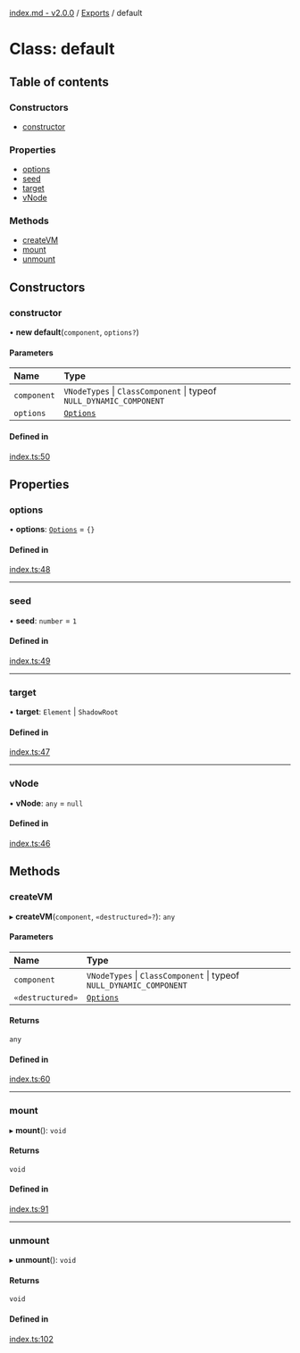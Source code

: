 [index.md - v2.0.0](../README.md) / [Exports](../modules.md) / default

# Class: default

## Table of contents

### Constructors

- [constructor](default.md#constructor)

### Properties

- [options](default.md#options)
- [seed](default.md#seed)
- [target](default.md#target)
- [vNode](default.md#vnode)

### Methods

- [createVM](default.md#createvm)
- [mount](default.md#mount)
- [unmount](default.md#unmount)

## Constructors

### constructor

• **new default**(`component`, `options?`)

#### Parameters

| Name        | Type                                                                |
| :---------- | :------------------------------------------------------------------ |
| `component` | `VNodeTypes` \| `ClassComponent` \| typeof `NULL_DYNAMIC_COMPONENT` |
| `options`   | [`Options`](../interfaces/Options.md)                               |

#### Defined in

[index.ts:50](https://github.com/saqqdy/vue-mount-plugin/blob/d21b85b/src/index.ts#L50)

## Properties

### options

• **options**: [`Options`](../interfaces/Options.md) = `{}`

#### Defined in

[index.ts:48](https://github.com/saqqdy/vue-mount-plugin/blob/d21b85b/src/index.ts#L48)

---

### seed

• **seed**: `number` = `1`

#### Defined in

[index.ts:49](https://github.com/saqqdy/vue-mount-plugin/blob/d21b85b/src/index.ts#L49)

---

### target

• **target**: `Element` \| `ShadowRoot`

#### Defined in

[index.ts:47](https://github.com/saqqdy/vue-mount-plugin/blob/d21b85b/src/index.ts#L47)

---

### vNode

• **vNode**: `any` = `null`

#### Defined in

[index.ts:46](https://github.com/saqqdy/vue-mount-plugin/blob/d21b85b/src/index.ts#L46)

## Methods

### createVM

▸ **createVM**(`component`, `«destructured»?`): `any`

#### Parameters

| Name             | Type                                                                |
| :--------------- | :------------------------------------------------------------------ |
| `component`      | `VNodeTypes` \| `ClassComponent` \| typeof `NULL_DYNAMIC_COMPONENT` |
| `«destructured»` | [`Options`](../interfaces/Options.md)                               |

#### Returns

`any`

#### Defined in

[index.ts:60](https://github.com/saqqdy/vue-mount-plugin/blob/d21b85b/src/index.ts#L60)

---

### mount

▸ **mount**(): `void`

#### Returns

`void`

#### Defined in

[index.ts:91](https://github.com/saqqdy/vue-mount-plugin/blob/d21b85b/src/index.ts#L91)

---

### unmount

▸ **unmount**(): `void`

#### Returns

`void`

#### Defined in

[index.ts:102](https://github.com/saqqdy/vue-mount-plugin/blob/d21b85b/src/index.ts#L102)
